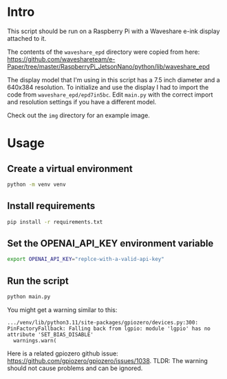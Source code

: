 # Intro

This script should be run on a Raspberry Pi with a Waveshare e-ink display attached to it.

The contents of the `waveshare_epd` directory were copied from here: https://github.com/waveshareteam/e-Paper/tree/master/RaspberryPi_JetsonNano/python/lib/waveshare_epd

The display model that I'm using in this script has a 7.5 inch diameter and a 640x384 resolution. To initialize and use the display I had to import the code from `waveshare_epd/epd7in5bc`. Edit `main.py` with the correct import and resolution settings if you have a different model.

Check out the `img` directory for an example image.

# Usage

## Create a virtual environment

```sh
python -m venv venv
```

## Install requirements

```sh
pip install -r requirements.txt
```

## Set the OPENAI_API_KEY environment variable

```sh
export OPENAI_API_KEY="replce-with-a-valid-api-key"
```

## Run the script
```sh
python main.py
```

You might get a warning similar to this:
```
.../venv/lib/python3.11/site-packages/gpiozero/devices.py:300: PinFactoryFallback: Falling back from lgpio: module 'lgpio' has no attribute 'SET_BIAS_DISABLE'
  warnings.warn(
```
Here is a related gpiozero github issue: https://github.com/gpiozero/gpiozero/issues/1038.
TLDR: The warning should not cause problems and can be ignored.

